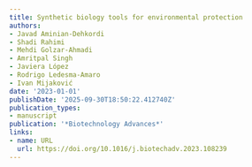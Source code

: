 ```yaml
---
title: Synthetic biology tools for environmental protection
authors:
- Javad Aminian-Dehkordi
- Shadi Rahimi
- Mehdi Golzar-Ahmadi
- Amritpal Singh
- Javiera López
- Rodrigo Ledesma‐Amaro
- Ivan Mijaković
date: '2023-01-01'
publishDate: '2025-09-30T18:50:22.412740Z'
publication_types:
- manuscript
publication: '*Biotechnology Advances*'
links:
- name: URL
  url: https://doi.org/10.1016/j.biotechadv.2023.108239
---
```

